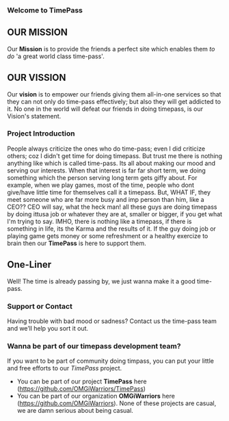 ### Welcome to TimePass

## OUR MISSION

Our **Mission** is to provide the friends a perfect site which enables them *to do* 'a great world class time-pass'.

## OUR VISSION

Our **vision** is to empower our friends giving them all-in-one services so that they can not only do time-pass effectively;
but also they will get addicted to it. No one in the world will defeat our friends in doing timepass, is our Vision's statement.

### Project Introduction

People always criticize the ones who do time-pass; even I did criticize others; coz I didn't get time for doing timepass.
But trust me there is nothing anything like which is called time-pass. Its all about making our mood and serving our interests.
When that interest is far far short term, we doing something which the person serving long term gets giffy about. For example, when we play games, most of the time, people who dont give/have little time for themselves call it a timepass. But, WHAT IF, they meet someone who are far more busy and imp person than him, like a CEO?? CEO will say, what the heck man! all these guys are doing timepass by doing ittusa job or whatever they are at, smaller or bigger, if you get what I'm trying to say. IMHO, there is nothing like a timepass, if there is something in life, its the Karma and the results of it. If the guy doing job or playing game gets money or some refreshment or a healthy exercize to brain then our **TimePass** is here to support them.

## One-Liner

Well! The time is already passing by, we just wanna make it a good time-pass.

### Support or Contact

Having trouble with bad mood or sadness? Contact us the time-pass team and we’ll help you sort it out.

### Wanna be part of our timepass development team?

If you want to be part of community doing timpass, you can put your little and free efforts to our _TimePass_ project.
 - You can be part of our project **TimePass** here (https://github.com/OMGiWarriors/TimePass)
 - You can be part of our organization **OMGiWarriors** here (https://github.com/OMGiWarriors).
None of these projects are casual, we are damn serious about being casual.
